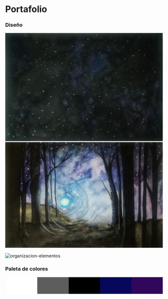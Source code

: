 # Portafolio

### Diseño

![Home](assets/img/IMG_20180204_213751-01.jpeg)
![intro](assets/img/IMG_20180204_213605-01.jpeg)

![organizacion-elementos](assets/img/IMG_20180204_213753-01.jpeg)

### Paleta de colores

![paleta](assets/img/paleta_colores.jpg)
